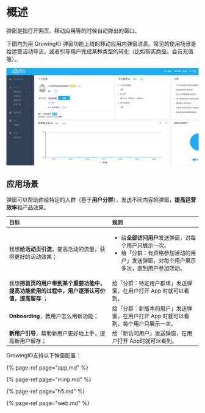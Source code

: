 # 概述

弹窗是指打开网页、移动应用等的时候自动弹出的窗口。

下图均为用 GrowingIO 弹窗功能上线的移动应用内弹窗消息。常见的使用场景是给运营活动导流，或者引导用户完成某种类型的转化（比如购买商品，会员充值等）。

![](../../.gitbook/assets/image%20%28167%29.png)



## 应用场景

弹窗可以帮助你给特定的人群（基于**用户分群**），发送不同内容的弹窗，**提高运营效率**和产品效果。

<table>
  <thead>
    <tr>
      <th style="text-align:left">&#x76EE;&#x6807;</th>
      <th style="text-align:left">&#x89C4;&#x5219;</th>
    </tr>
  </thead>
  <tbody>
    <tr>
      <td style="text-align:left">&#x6211;&#x60F3;<b>&#x7ED9;&#x6D3B;&#x52A8;&#x9875;&#x5F15;&#x6D41;</b>&#xFF0C;&#x63D0;&#x9AD8;&#x6D3B;&#x52A8;&#x7684;&#x6D41;&#x91CF;&#xFF0C;&#x83B7;&#x5F97;&#x66F4;&#x597D;&#x7684;&#x6D3B;&#x52A8;&#x6548;&#x679C;&#xFF1B;</td>
      <td
      style="text-align:left">
        <ul>
          <li>&#x7ED9;<b>&#x5168;&#x90E8;&#x8BBF;&#x95EE;&#x7528;&#x6237;</b>&#x53D1;&#x9001;&#x5F39;&#x7A97;&#xFF0C;&#x5BF9;&#x6BCF;&#x4E2A;&#x7528;&#x6237;&#x53EA;&#x5C55;&#x793A;&#x4E00;&#x6B21;&#x3002;</li>
          <li>&#x7ED9;&#x300C;&#x5206;&#x7FA4;&#xFF1A;&#x6709;&#x8D44;&#x683C;&#x53C2;&#x52A0;&#x6D3B;&#x52A8;&#x7684;&#x7528;&#x6237;&#x300D;&#x53D1;&#x9001;&#x5F39;&#x7A97;&#xFF0C;&#x5BF9;&#x6BCF;&#x4E2A;&#x7528;&#x6237;&#x5C55;&#x793A;&#x591A;&#x6B21;&#xFF0C;&#x76F4;&#x5230;&#x7528;&#x6237;&#x53C2;&#x52A0;&#x6D3B;&#x52A8;&#x3002;</li>
        </ul>
        </td>
    </tr>
    <tr>
      <td style="text-align:left">&#x6211;&#x60F3;<b>&#x628A;&#x9996;&#x9875;&#x7684;&#x7528;&#x6237;&#x5E26;&#x5230;&#x67D0;&#x4E2A;&#x91CD;&#x8981;&#x529F;&#x80FD;&#x4E2D;&#xFF0C;&#x63D0;&#x9AD8;&#x529F;&#x80FD;&#x4F7F;&#x7528;&#x7684;&#x8FC7;&#x7A0B;&#x4E2D;&#xFF0C;&#x7528;&#x6237;&#x9010;&#x6E10;&#x8BA4;&#x53EF;&#x4EF7;&#x503C;&#xFF0C;&#x63D0;&#x9AD8;&#x7559;&#x5B58;</b> &#xFF1B;</td>
      <td
      style="text-align:left">&#x7ED9;&#x300C;&#x5206;&#x7FA4;&#xFF1A;&#x7279;&#x5B9A;&#x7528;&#x6237;&#x7FA4;&#x4F53;&#x300D;&#x53D1;&#x9001;&#x5F39;&#x7A97;&#xFF0C;&#x5728;&#x7528;&#x6237;&#x6253;&#x5F00;
        App &#x65F6;&#x5C31;&#x53EF;&#x4EE5;&#x770B;&#x5230;&#x3002;</td>
    </tr>
    <tr>
      <td style="text-align:left"><b>Onboarding</b>&#xFF0C;&#x6559;&#x7528;&#x6237;&#x600E;&#x4E48;&#x7528;&#x65B0;&#x529F;&#x80FD;&#xFF1B;</td>
      <td
      style="text-align:left">&#x7ED9;&#x300C;&#x5206;&#x7FA4;&#xFF1A;&#x65B0;&#x7248;&#x672C;&#x7684;&#x7528;&#x6237;&#x300D;&#x53D1;&#x9001;&#x5F39;&#x7A97;&#xFF0C;&#x5728;&#x7528;&#x6237;&#x6253;&#x5F00;
        App &#x65F6;&#x5C31;&#x53EF;&#x4EE5;&#x770B;&#x5230;&#xFF0C;&#x6BCF;&#x4E2A;&#x7528;&#x6237;&#x53EA;&#x5C55;&#x793A;&#x4E00;&#x6B21;&#x3002;</td>
    </tr>
    <tr>
      <td style="text-align:left"><b>&#x65B0;&#x7528;&#x6237;&#x5F15;&#x5BFC;</b>&#xFF0C;&#x5E2E;&#x52A9;&#x65B0;&#x7528;&#x6237;&#x66F4;&#x597D;&#x5730;&#x4E0A;&#x624B;&#xFF0C;&#x63D0;&#x9AD8;&#x65B0;&#x7528;&#x6237;&#x7559;&#x5B58;&#xFF1B;</td>
      <td
      style="text-align:left">&#x7ED9;&#x300C;&#x65B0;&#x8BBF;&#x95EE;&#x7528;&#x6237;&#x300D;&#x53D1;&#x9001;&#x5F39;&#x7A97;&#xFF0C;&#x5728;&#x7528;&#x6237;&#x6253;&#x5F00;
        App&#x65F6;&#x5C31;&#x53EF;&#x4EE5;&#x770B;&#x5230;&#x3002;</td>
    </tr>
  </tbody>
</table>GrowingIO支持以下弹窗配置：

{% page-ref page="app.md" %}

{% page-ref page="minp.md" %}

{% page-ref page="h5.md" %}

{% page-ref page="web.md" %}

